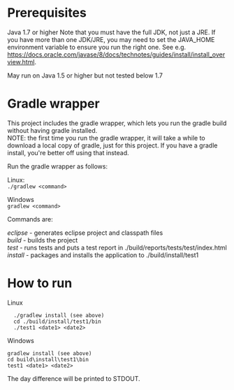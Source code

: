 Prerequisites
=============

Java 1.7 or higher
Note that you must have the full JDK, not just a JRE.  If you have more than one JDK/JRE,
you may need to set the JAVA_HOME environment variable to ensure you run the right one.  See e.g. https://docs.oracle.com/javase/8/docs/technotes/guides/install/install_overview.html.

May run on Java 1.5 or higher but not tested below 1.7

Gradle wrapper
==============

This project includes the gradle wrapper, which lets you run the gradle build without having gradle installed.  
NOTE: the first time you run the gradle wrapper, it will take a while to download a local copy of gradle, just for this project.  If you have a gradle install, you're better off using that instead.

Run the gradle wrapper as follows:

Linux:  
`./gradlew <command>`

Windows  
`gradlew <command>`

 
Commands are:

*eclipse* - generates eclipse project and classpath files  
*build* - builds the project  
*test* - runs tests and puts a test report in ./build/reports/tests/test/index.html  
*install* - packages and installs the application to ./build/install/test1
  
How to run
==========

Linux  
```
  ./gradlew install (see above)  
  cd ./build/install/test1/bin   
  ./test1 <date1> <date2>
```

Windows  
```
gradlew install (see above)  
cd build\install\test1\bin  
test1 <date1> <date2>
```

The day difference will be printed to STDOUT.




 
